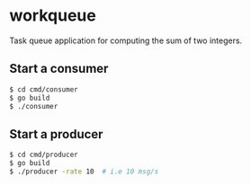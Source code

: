 # workqueue

Task queue application for computing the sum of two integers.

## Start a consumer
```bash
$ cd cmd/consumer
$ go build
$ ./consumer
```

## Start a producer
```bash
$ cd cmd/producer
$ go build
$ ./producer -rate 10  # i.e 10 msg/s
```